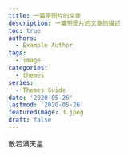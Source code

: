 ```yaml
---
title: 一篇带图片的文章
description: 一篇带图片的文章的描述
toc: true
authors:
  - Example Author
tags:
  - image
categories:
  - themes
series:
  - Themes Guide
date: '2020-05-26'
lastmod: '2020-05-26'
featuredImage: 3.jpeg
draft: false
---
```


散若满天星

<!--more-->

